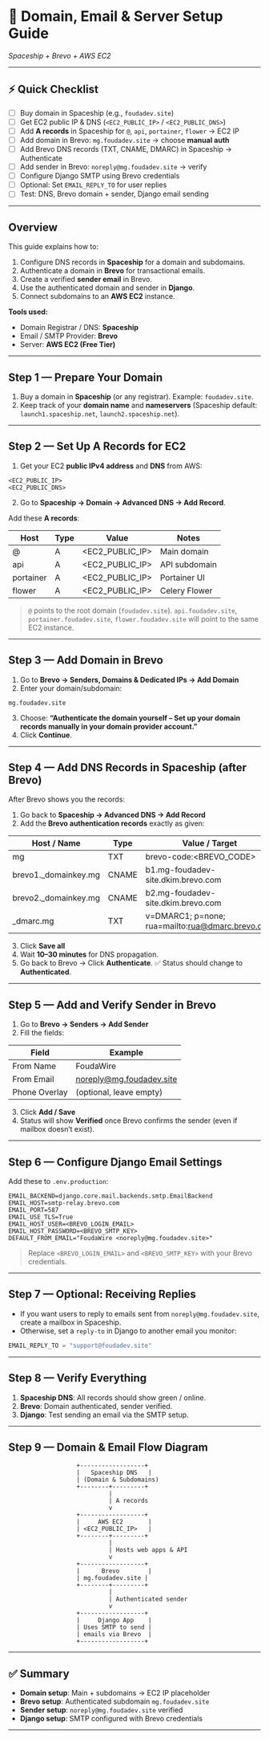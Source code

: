 # **📘 Domain, Email & Server Setup Guide**

*Spaceship + Brevo + AWS EC2*

---

## **⚡ Quick Checklist**

* [ ] Buy domain in Spaceship (e.g., `foudadev.site`)
* [ ] Get EC2 public IP & DNS (`<EC2_PUBLIC_IP>` / `<EC2_PUBLIC_DNS>`)
* [ ] Add **A records** in Spaceship for `@`, `api`, `portainer`, `flower` → EC2 IP
* [ ] Add domain in Brevo: `mg.foudadev.site` → choose **manual auth**
* [ ] Add Brevo DNS records (TXT, CNAME, DMARC) in Spaceship → Authenticate
* [ ] Add sender in Brevo: `noreply@mg.foudadev.site` → verify
* [ ] Configure Django SMTP using Brevo credentials
* [ ] Optional: Set `EMAIL_REPLY_TO` for user replies
* [ ] Test: DNS, Brevo domain + sender, Django email sending

---

## **Overview**

This guide explains how to:

1. Configure DNS records in **Spaceship** for a domain and subdomains.
2. Authenticate a domain in **Brevo** for transactional emails.
3. Create a verified **sender email** in Brevo.
4. Use the authenticated domain and sender in **Django**.
5. Connect subdomains to an **AWS EC2** instance.

**Tools used:**

* Domain Registrar / DNS: **Spaceship**
* Email / SMTP Provider: **Brevo**
* Server: **AWS EC2 (Free Tier)**

---

## **Step 1 — Prepare Your Domain**

1. Buy a domain in **Spaceship** (or any registrar). Example: `foudadev.site`.
2. Keep track of your **domain name** and **nameservers** (Spaceship default: `launch1.spaceship.net`, `launch2.spaceship.net`).

---

## **Step 2 — Set Up A Records for EC2**

1. Get your EC2 **public IPv4 address** and **DNS** from AWS:

```
<EC2_PUBLIC_IP>
<EC2_PUBLIC_DNS>
```

2. Go to **Spaceship → Domain → Advanced DNS → Add Record**.

Add these **A records**:

| Host      | Type | Value           | Notes         |
| --------- | ---- | --------------- | ------------- |
| @         | A    | <EC2_PUBLIC_IP> | Main domain   |
| api       | A    | <EC2_PUBLIC_IP> | API subdomain |
| portainer | A    | <EC2_PUBLIC_IP> | Portainer UI  |
| flower    | A    | <EC2_PUBLIC_IP> | Celery Flower |

> `@` points to the root domain (`foudadev.site`).
> `api.foudadev.site`, `portainer.foudadev.site`, `flower.foudadev.site` will point to the same EC2 instance.

---

## **Step 3 — Add Domain in Brevo**

1. Go to **Brevo → Senders, Domains & Dedicated IPs → Add Domain**
2. Enter your domain/subdomain:

```
mg.foudadev.site
```

3. Choose: **“Authenticate the domain yourself – Set up your domain records manually in your domain provider account.”**
4. Click **Continue**.

---

## **Step 4 — Add DNS Records in Spaceship (after Brevo)**

After Brevo shows you the records:

1. Go back to **Spaceship → Advanced DNS → Add Record**
2. Add the **Brevo authentication records** exactly as given:

| Host / Name          | Type  | Value / Target                                   |
| -------------------- | ----- | ------------------------------------------------ |
| mg                   | TXT   | brevo-code:<BREVO_CODE>                          |
| brevo1._domainkey.mg | CNAME | b1.mg-foudadev-site.dkim.brevo.com               |
| brevo2._domainkey.mg | CNAME | b2.mg-foudadev-site.dkim.brevo.com               |
| _dmarc.mg            | TXT   | v=DMARC1; p=none; rua=mailto:rua@dmarc.brevo.com |

3. Click **Save all**
4. Wait **10–30 minutes** for DNS propagation.
5. Go back to Brevo → Click **Authenticate**. ✅ Status should change to **Authenticated**.

---

## **Step 5 — Add and Verify Sender in Brevo**

1. Go to **Brevo → Senders → Add Sender**
2. Fill the fields:

| Field         | Example                                                     |
| ------------- | ----------------------------------------------------------- |
| From Name     | FoudaWire                                                   |
| From Email    | [noreply@mg.foudadev.site](mailto:noreply@mg.foudadev.site) |
| Phone Overlay | (optional, leave empty)                                     |

3. Click **Add / Save**
4. Status will show **Verified** once Brevo confirms the sender (even if mailbox doesn’t exist).

---

## **Step 6 — Configure Django Email Settings**

Add these to `.env.production`:

```env
EMAIL_BACKEND=django.core.mail.backends.smtp.EmailBackend
EMAIL_HOST=smtp-relay.brevo.com
EMAIL_PORT=587
EMAIL_USE_TLS=True
EMAIL_HOST_USER=<BREVO_LOGIN_EMAIL>
EMAIL_HOST_PASSWORD=<BREVO_SMTP_KEY>
DEFAULT_FROM_EMAIL="FoudaWire <noreply@mg.foudadev.site>"
```

> Replace `<BREVO_LOGIN_EMAIL>` and `<BREVO_SMTP_KEY>` with your Brevo credentials.

---

## **Step 7 — Optional: Receiving Replies**

* If you want users to reply to emails sent from `noreply@mg.foudadev.site`, create a mailbox in Spaceship.
* Otherwise, set a `reply-to` in Django to another email you monitor:

```python
EMAIL_REPLY_TO = "support@foudadev.site"
```

---

## **Step 8 — Verify Everything**

1. **Spaceship DNS**: All records should show green / online.
2. **Brevo**: Domain authenticated, sender verified.
3. **Django**: Test sending an email via the SMTP setup.

---

## **Step 9 — Domain & Email Flow Diagram**

```
                   +------------------+
                   |   Spaceship DNS   |
                   | (Domain & Subdomains)
                   +--------+---------+
                            |
                            | A records
                            v
                   +------------------+
                   |     AWS EC2       |
                   | <EC2_PUBLIC_IP>   |
                   +--------+---------+
                            |
                            | Hosts web apps & API
                            v
                   +------------------+
                   |      Brevo        |
                   | mg.foudadev.site |
                   +--------+---------+
                            |
                            | Authenticated sender
                            v
                   +------------------+
                   |     Django App    |
                   | Uses SMTP to send |
                   | emails via Brevo  |
                   +------------------+
```

---

## ✅ **Summary**

* **Domain setup**: Main + subdomains → EC2 IP placeholder
* **Brevo setup**: Authenticated subdomain `mg.foudadev.site`
* **Sender setup**: `noreply@mg.foudadev.site` verified
* **Django setup**: SMTP configured with Brevo credentials


---

